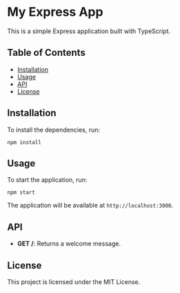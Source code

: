 # My Express App

This is a simple Express application built with TypeScript.

## Table of Contents

- [Installation](#installation)
- [Usage](#usage)
- [API](#api)
- [License](#license)

## Installation

To install the dependencies, run:

```
npm install
```

## Usage

To start the application, run:

```
npm start
```

The application will be available at `http://localhost:3000`.

## API

- **GET /**: Returns a welcome message.

## License

This project is licensed under the MIT License.